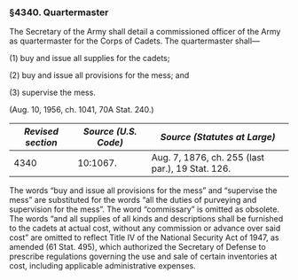 ### §4340. Quartermaster ###

The Secretary of the Army shall detail a commissioned officer of the Army as quartermaster for the Corps of Cadets. The quartermaster shall—

(1) buy and issue all supplies for the cadets;

(2) buy and issue all provisions for the mess; and

(3) supervise the mess.

(Aug. 10, 1956, ch. 1041, 70A Stat. 240.)

|*Revised section*|*Source (U.S. Code)*|          *Source (Statutes at Large)*          |
|-----------------|--------------------|------------------------------------------------|
|      4340       |      10:1067.      |Aug. 7, 1876, ch. 255 (last par.), 19 Stat. 126.|

The words “buy and issue all provisions for the mess” and “supervise the mess” are substituted for the words “all the duties of purveying and supervision for the mess”. The word “commissary” is omitted as obsolete. The words “and all supplies of all kinds and descriptions shall be furnished to the cadets at actual cost, without any commission or advance over said cost” are omitted to reflect Title IV of the National Security Act of 1947, as amended (61 Stat. 495), which authorized the Secretary of Defense to prescribe regulations governing the use and sale of certain inventories at cost, including applicable administrative expenses.